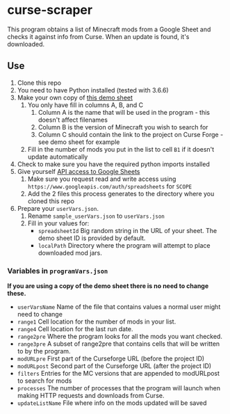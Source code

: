# curse-scraper
This program obtains a list of Minecraft mods from a Google Sheet and checks it against info from Curse. When an update is found, it's downloaded.

## Use
1. Clone this repo
1. You need to have Python installed (tested with 3.6.6)
1. Make your own copy of [this demo sheet](https://docs.google.com/spreadsheets/d/1x4Gq7Uvn_huaaXHmJXdFpE1fbVlheOipG3AfwmuQ1tI/edit?usp=sharing)
	1. You only have fill in columns A, B, and C
		1. Column A is the name that will be used in the program - this doesn't affect filenames
		1. Column B is the version of Minecraft you wish to search for
		1. Column C should contain the link to the project on Curse Forge - see demo sheet for example
	1. Fill in the number of mods you put in the list to cell `B1` if it doesn't update automatically
1. Check to make sure you have the required python imports installed
1. Give yourself [API access to Google Sheets](https://developers.google.com/sheets/api/quickstart/python)
	1. Make sure you request read and write access using `https://www.googleapis.com/auth/spreadsheets` for `SCOPE`
	1. Add the 2 files this process generates to the directory where you cloned this repo
1. Prepare your `userVars.json`.
	1. Rename `sample_userVars.json` to `userVars.json`
	1. Fill in your values for:
		* `spreadsheetId` Big random string in the URL of your sheet. The demo sheet ID is provided by default.
		* `localPath` Directory where the program will attempt to place downloaded mod jars.

### Variables in `programVars.json`
**If you are using a copy of the demo sheet there is no need to change these.**
* `userVarsName` Name of the file that contains values a normal user might need to change
* `range1` Cell location for the number of mods in your list. 
* `range4` Cell location for the last run date. 
* `range2pre` Where the program looks for all the mods you want checked.
* `range3pre` A subset of range2pre that contains cells that will be written to by the program.
* `modURLpre` First part of the Curseforge URL (before the project ID)
* `modURLpost` Second part of the Curseforge URL (after the project ID)
* `filters` Entries for the MC versions that are appended to modURLpost to search for mods
* `processes` The number of processes that the program will launch when making HTTP requests and downloads from Curse.
* `updateListName` File where info on the mods updated will be saved

